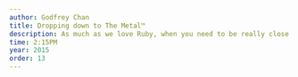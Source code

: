 ```yaml
---
author: Godfrey Chan
title: Dropping down to The Metal™
description: As much as we love Ruby, when you need to be really close to the metal, you have no choice but to use JavaScript. This is why I developed the javascript gem to help you harness the raw power of your machines.  In this talk, we will examine the Ruby tricks and black magic hidden behind this ludicrous invention. Along the way, we will learn about how Ruby internally deal with variable lookups, method calls, scoping and bindings. Together, we will push the limits of the Ruby language, taking it to places Matz never ever envisioned!
time: 2:15PM
year: 2015
order: 13
---
```

